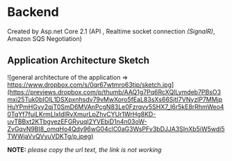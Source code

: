 # Backend
Created by Asp.net Core 2.1 (API , Realtime socket connection _(SignalR)_, Amazon SQS Negotiation)


## Application Architecture Sketch

![general architecture of the application => https://www.dropbox.com/s/0qr67wtmro63tjp/sketch.jpg](https://previews.dropbox.com/p/thumb/AAQ1g7Pq6RcXQlLymdeb7PBsO3mxi25Tuk0bIOlL1DSXpxnhsdv79vMwXoro5fEaL83sXs66SjtI7VNyzlP7MMjpHuYPmHGvy2qjT0SmD6MVAnPcgN83Le0Fzrqvy5SHX7_I6r5kE8rRhmWeo40TqYf7fuiLKrmLlxIdIRvXmurLpZhvCYUr1WrHg8KD-uvTBBxt2KTbgvezEFGRyuqI2YVEbiD1n4n03oW-ZvGqvN9BI8_omqHo4Qdy96wG04clC0aG3WsPFv3bDJJA3SInXb5iW5wdi5TWWjaVvQVyuVDKTg/p.jpeg)

**NOTE:** _please copy the url text, the link is not working_
